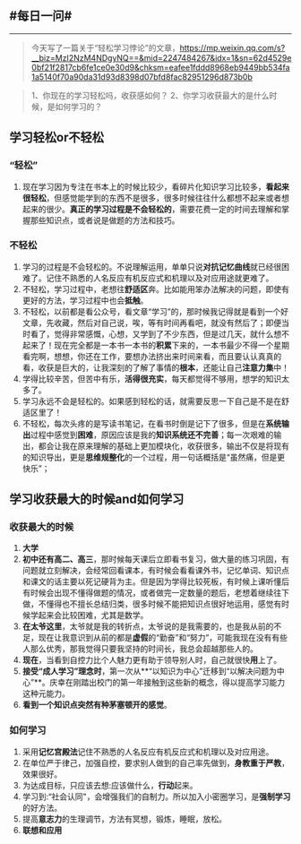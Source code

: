 #每日一问# 
----
<!-- toc -->
-----

>今天写了一篇关于“轻松学习悖论”的文章，https://mp.weixin.qq.com/s?__biz=MzI2NzM4NDgyNQ==&mid=2247484267&idx=1&sn=62d4529e0bf21f2817cb6fe1ce0e30d9&chksm=eafee1fddd8968eb9449bb534fa1a5140f70a90da31d93d8398d07bfd8fac82951296d873b0b

>1、你现在的学习轻松吗，收获感如何？
2、你学习收获最大的是什么时候，是如何学习的？

## 学习轻松or不轻松 ##
### “轻松” ###
1. 现在学习因为专注在书本上的时候比较少，看碎片化知识学习比较多，**看起来很轻松**，但感觉能学到的东西不是很多，很多时候往往什么都想不起来或者想起来的很少。**真正的学习过程是不会轻松的**，需要花费一定的时间去理解和掌握那些知识点，或者说是做题的方法和技巧。

### 不轻松 ###
1. 学习的过程是不会轻松的。不说理解运用，单单只说**对抗记忆曲线**就已经很困难了。记住不熟悉的人名反应有机反应式和机理以及对应用途就更难了。
2. 不轻松，学习过程中，老想往**舒适区**奔。比如能用笨办法解决的问题，即使有更好的方法，学习过程中也会**抵触**。
3. 不轻松，以前都是看公众号，看文章“学习”的，那时候我记得就是看到一个好文章，先收藏，然后对自己说，唉，等有时间再看吧，就没有然后了；即便当时看了，觉得非常感慨，心想，又学到了不少东西，但是过几天，就什么想不起来了！现在完全都是一本书一本书的**积累**下来的，一本书最少不得一个星期看完啊，想想，你还在工作，要想办法挤出来时间来看，而且要认认真真的看，收获是巨大的，让我深刻的了解了事情的**根本**，还能让自己**注意力集**中！
4. 学得比较辛苦，但苦中有乐，**活得很充实**，每天都觉得不够用，想学的知识太多了。
5. 学习永远不会是轻松的。如果感到轻松的话，就需要反思一下自己是不是在舒适区里了！
6. 不轻松，每次头疼的是写读书笔记，在看书时倒是记下了很多，但是在**系统输出**过程中感觉到**困难**，原因应该是我的**知识系统还不完善**；每一次艰难的输出，都会让我在原来理解的基础上更加模块化，收获很多，输出不仅是将现有的知识导出，更是**思维规整化**的一个过程，用一句话概括是“虽然痛，但是更快乐”；




## 学习收获最大的时候and如何学习 ##
### 收获最大的时候 ###
1. **大学**
2. **初中还有高二、高三**，那时候每天课后立即看书复习，做大量的练习巩固，有问题就立刻解决，会经常回看课本，有时候会看看课外书，记忆单词、知识点和课文的话主要以死记硬背为主。但是因为学得比较死板，有时候上课听懂后有时候会出现不懂得做题的情况，或者做完一定数量的题后，老想着继续往下做，不懂得也不擅长总结归类，很多时候不能把知识点很好地运用，感觉有时候学起来会比较困难，尤其是数学。
3. **在太爷这里**，太爷就是我的转折点，太爷说的是我需要的，也是我从前的不足，现在让我意识到从前的都是**虚假**的“勤奋”和“努力”，可能我现在没有有些人那么优秀，那我觉得只要我坚持的时间长，我总会超越那些人的。
4. **现在**，当看到自控力比个人魅力更有助于领导别人时，自己就很快**用**上了。
5. **接受“成人学习”理念时**，第一次从**“以知识为中心”迁移到“以解决问题为中心”**。庆幸在刚踏出校门的第一年接触到这些新的概念，得以提高学习能力这种元能力。
6. **看到一个知识点突然有种茅塞顿开的感觉**。









### 如何学习 ###
1. 采用**记忆宫殿法**记住不熟悉的人名反应有机反应式和机理以及对应用途。
2. 在单位严于律己，加强自控，要求别人做到的自己率先做到，**身教重于严教**，效果很好。
3. 为达成目标，只应该去想:应该做什么，**行动**起来。
4. 学习到:“社会认同"，会增强我们的自制力。所以加入小密圈学习，是**强制学习**的好方法。
5. 提高**意志力**的生理调节，方法有冥想，锻炼，睡眠，放松。
6. **联想和应用**
















